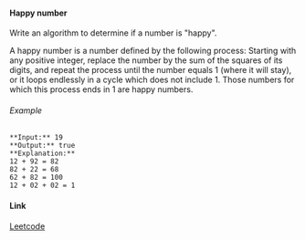 #### Happy number 

Write an algorithm to determine if a number is "happy".

A happy number is a number defined by the following process: Starting with any positive integer, replace the number by the sum of the squares of its digits, and repeat the process until the number equals 1 (where it will stay), or it loops endlessly in a cycle which does not include 1. Those numbers for which this process ends in 1 are happy numbers.

###### Example
```
**Input:** 19
**Output:** true
**Explanation:** 
12 + 92 = 82
82 + 22 = 68
62 + 82 = 100
12 + 02 + 02 = 1
```

#### Link
[Leetcode](https://leetcode.com/explore/challenge/card/30-day-leetcoding-challenge/528/week-1/3284/)
